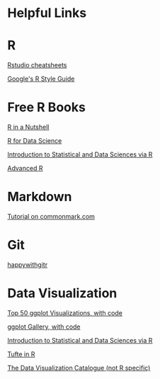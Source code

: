 Helpful Links
================

# R

[Rstudio cheatsheets](https://www.rstudio.com/resources/cheatsheets/)

[Google's R Style Guide](https://google.github.io/styleguide/Rguide.xml)


# Free R Books

[R in a Nutshell](https://visualization.sites.clemson.edu/reu/resources/RText.pdf)

[R for Data Science](http://r4ds.had.co.nz/index.html)

[Introduction to Statistical and Data Sciences via R](http://www.moderndive.com/)

[Advanced R](http://adv-r.had.co.nz/Introduction.html)


# Markdown

[Tutorial on commonmark.com](http://commonmark.org/help/tutorial/)


# Git

[happywithgitr](http://happygitwithr.com/)


# Data Visualization

[Top 50 ggplot Visualizations, with code](http://r-statistics.co/Top50-Ggplot2-Visualizations-MasterList-R-Code.html)

[ggplot Gallery, with code](http://www.r-graph-gallery.com/portfolio/ggplot2-package/)

[Introduction to Statistical and Data Sciences via R](http://www.moderndive.com/)

[Tufte in R](http://motioninsocial.com/tufte/)

[The Data Visualization Catalogue (not R specific)](https://datavizcatalogue.com/index.html)

